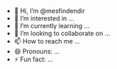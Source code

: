 - 👋 Hi, I’m @mesfindendir
- 👀 I’m interested in ...
- 🌱 I’m currently learning ...
- 💞️ I’m looking to collaborate on ...
- 📫 How to reach me ...
- 😄 Pronouns: ...
- ⚡ Fun fact: ...

<!---
mesfindendir/mesfindendir is a ✨ special ✨ repository because its `README.md` (this file) appears on your GitHub profile.
You can click the Preview link to take a look at your changes.
--->
